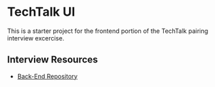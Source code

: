 # TechTalk UI

This is a starter project for the frontend portion of the TechTalk pairing interview excercise.

## Interview Resources
- [Back-End Repository](https://github.com/homedepot/techtalkws)
